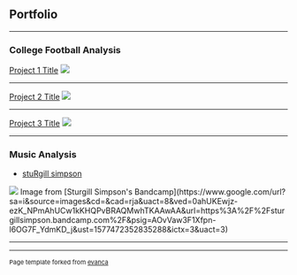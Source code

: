 ## Portfolio

---

### College Football Analysis

[Project 1 Title](/sample_page)
<img src="images/dummy_thumbnail.jpg?raw=true"/>

---
[Project 2 Title](/pdf/sample_presentation.pdf)
<img src="images/dummy_thumbnail.jpg?raw=true"/>

---
[Project 3 Title](http://example.com/)
<img src="images/dummy_thumbnail.jpg?raw=true"/>

---

### Music Analysis

- [stuRgill simpson](https://github.com/cgpeltier/Music/blob/master/stuRgill.md)
<img src="images/dummy_thumbnail.jpg?raw=true"/>
Image from [Sturgill Simpson's Bandcamp](https://www.google.com/url?sa=i&source=images&cd=&cad=rja&uact=8&ved=0ahUKEwjz-ezK_NPmAhUCw1kKHQPvBRAQMwhTKAAwAA&url=https%3A%2F%2Fsturgillsimpson.bandcamp.com%2F&psig=AOvVaw3F1Xfpn-l6OG7F_YdmKD_j&ust=1577472352835288&ictx=3&uact=3)

---




---
<p style="font-size:11px">Page template forked from <a href="https://github.com/evanca/quick-portfolio">evanca</a></p>
<!-- Remove above link if you don't want to attibute -->
